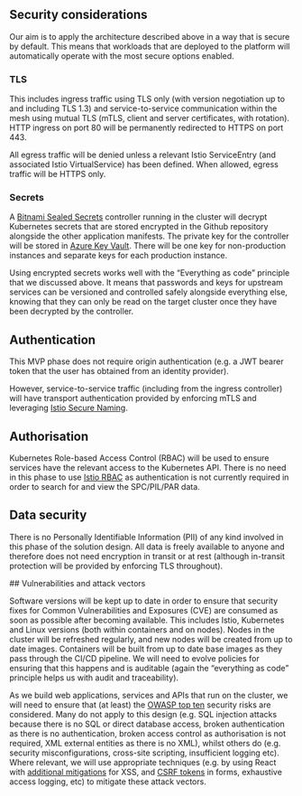 ## Security considerations

Our aim is to apply the architecture described above in a way that is secure by default. This means that workloads that are deployed to the platform will automatically operate with the most secure options enabled.

### TLS

This includes ingress traffic using TLS only (with version negotiation up to and including TLS 1.3) and service-to-service communication within the mesh using mutual TLS (mTLS, client and server certificates, with rotation). HTTP ingress on port 80 will be permanently redirected to HTTPS on port 443.

All egress traffic will be denied unless a relevant Istio ServiceEntry (and associated Istio VirtualService) has been defined. When allowed, egress traffic will be HTTPS only.

### Secrets

A [Bitnami Sealed Secrets](https://github.com/bitnami-labs/sealed-secrets) controller running in the cluster will decrypt Kubernetes secrets that are stored encrypted in the Github repository alongside the other application manifests. The private key for the controller will be stored in [Azure Key Vault](https://github.com/bitnami-labs/sealed-secrets). There will be one key for non-production instances and separate keys for each production instance.

Using encrypted secrets works well with the “Everything as code” principle that we discussed above. It means that passwords and keys for upstream services can be versioned and controlled safely alongside everything else, knowing that they can only be read on the target cluster once they have been decrypted by the controller.

## Authentication

This MVP phase does not require origin authentication (e.g. a JWT bearer token that the user has obtained from an identity provider).

However, service-to-service traffic (including from the ingress controller) will have transport authentication provided by enforcing mTLS and leveraging [Istio Secure Naming](https://istio.io/docs/concepts/security/).

## Authorisation

Kubernetes Role-based Access Control (RBAC) will be used to ensure services have the relevant access to the Kubernetes API.
There is no need in this phase to use [Istio RBAC](https://istio.io/docs/reference/config/authorization/istio.rbac.v1alpha1/) as authentication is not currently required in order to search for and view the SPC/PIL/PAR data.

## Data security

There is no Personally Identifiable Information (PII) of any kind involved in this phase of the solution design. All data is freely available to anyone and therefore does not need encryption in transit or at rest (although in-transit protection will be provided by enforcing TLS throughout).

## Vulnerabilities and attack vectors

Software versions will be kept up to date in order to ensure that security fixes for Common Vulnerabilities and Exposures (CVE) are consumed as soon as possible after becoming available. This includes Istio, Kubernetes and Linux versions (both within containers and on nodes). Nodes in the cluster will be refreshed regularly, and new nodes will be created from up to date images. Containers will be built from up to date base images as they pass through the CI/CD pipeline. We will need to evolve policies for ensuring that this happens and is auditable (again the “everything as code” principle helps us with audit and traceability).

As we build web applications, services and APIs that run on the cluster, we will need to ensure that (at least) the [OWASP top ten](https://blog.sucuri.net/2018/10/owasp-top-10-security-risks-part-i.html) security risks are considered. Many do not apply to this design (e.g. SQL injection attacks because there is no SQL or direct database access, broken authentication as there is no authentication, broken access control as authorisation is not required, XML external entities as there is no XML), whilst others do (e.g. security misconfigurations, cross-site scripting, insufficient logging etc). Where relevant, we will use appropriate techniques (e.g. by using React with [additional mitigations](https://stackoverflow.com/questions/33644499/what-does-it-mean-when-they-say-react-is-xss-protected) for XSS, and [CSRF tokens](https://portswigger.net/web-security/csrf/tokens) in forms, exhaustive access logging, etc) to mitigate these attack vectors.
